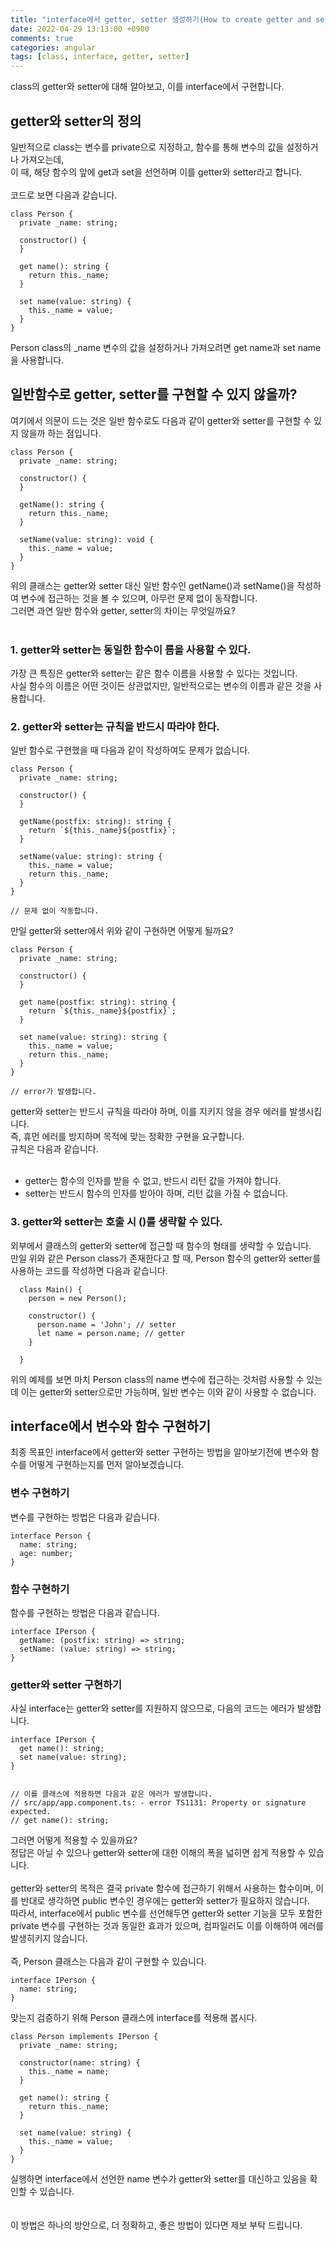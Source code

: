 ```yaml
---
title: "interface에서 getter, setter 생성하기(How to create getter and setter in interface?)"
date: 2022-04-29 13:13:00 +0900
comments: true
categories: angular
tags: [class, interface, getter, setter]
---
```


class의 getter와 setter에 대해 알아보고, 이를 interface에서 구현합니다. <br/>

## getter와 setter의 정의
일반적으로 class는 변수를 private으로 지정하고, 함수를 통해 변수의 값을 설정하거나 가져오는데,<br/>
이 때, 해당 함수의 앞에 get과 set을 선언하며 이를 getter와 setter라고 합니다.<br/>
<br/>
코드로 보면 다음과 같습니다.<br/>

```tsx
class Person {
  private _name: string;

  constructor() {
  }

  get name(): string {
    return this._name;
  }

  set name(value: string) {
    this._name = value;
  }
}

```

Person class의 _name 변수의 값을 설정하거나 가져오려면 get name과 set name을 사용합니다.<br/>

## 일반함수로 getter, setter를 구현할 수 있지 않을까?
여기에서 의문이 드는 것은 일반 함수로도 다음과 같이 getter와 setter를 구현할 수 있지 않을까 하는 점입니다.<br/>

```tsx
class Person {
  private _name: string;

  constructor() {
  }

  getName(): string {
    return this._name;
  }

  setName(value: string): void {
    this._name = value;
  }
}

```

위의 클래스는 getter와 setter 대신 일반 함수인 getName()과 setName()을 작성하여 변수에 접근하는 것을 볼 수 있으며, 아무런 문제 없이 동작합니다.<br/>
그러면 과연 일반 함수와 getter, setter의 차이는 무엇일까요?<br/>
<br/>

### 1. getter와 setter는 동일한 함수이 름을 사용할 수 있다.
가장 큰 특징은 getter와 setter는 같은 함수 이름을 사용할 수 있다는 것입니다. <br/>
사실 함수의 이름은 어떤 것이든 상관없지만, 일반적으로는 변수의 이름과 같은 것을 사용합니다.<br/>

### 2. getter와 setter는 규칙을 반드시 따라야 한다.
일반 함수로 구현했을 때 다음과 같이 작성하여도 문제가 없습니다.<br/>

```tsx
class Person {
  private _name: string;

  constructor() {
  }

  getName(postfix: string): string {
    return `${this._name}${postfix}`;
  }

  setName(value: string): string {
    this._name = value;
    return this._name;
  }
}

// 문제 없이 작동합니다.
```

만일 getter와 setter에서 위와 같이 구현하면 어떻게 될까요?<br/>

```tsx
class Person {
  private _name: string;

  constructor() {
  }

  get name(postfix: string): string {
    return `${this._name}${postfix}`;
  }

  set name(value: string): string {
    this._name = value;
    return this._name;
  }
}

// error가 발생합니다.

```

getter와 setter는 반드시 규칙을 따라야 하며, 이를 지키지 않을 경우 에러를 발생시킵니다. <br/>
즉, 휴먼 에러를 방지하며 목적에 맞는 정확한 구현을 요구합니다.<br/>
규칙은 다음과 같습니다.<br/>
<br/>
- getter는 함수의 인자를 받을 수 없고, 반드시 리턴 값을 가져야 합니다.
- setter는 반드시 함수의 인자를 받아야 하며, 리턴 값을 가질 수 없습니다.


### 3. getter와 setter는 호출 시 ()를 생략할 수 있다.
외부에서 클래스의 getter와 setter에 접근할 때 함수의 형태를 생략할 수 있습니다. <br/>
만일 위와 같은 Person class가 존재한다고 할 때, Person 함수의 getter와 setter를 사용하는 코드를 작성하면 다음과 같습니다.<br/>

``` tsx
  class Main() {
    person = new Person();

    constructor() {
      person.name = 'John'; // setter
      let name = person.name; // getter
    }

  }
```

위의 예제를 보면 마치 Person class의 name 변수에 접근하는 것처럼 사용할 수 있는데 이는 getter와 setter으로만 가능하며, 일반 변수는 이와 같이 사용할 수 없습니다.<br/>


## interface에서 변수와 함수 구현하기
최종 목표인 interface에서 getter와 setter 구현하는 방법을 알아보기전에 변수와 함수를 어떻게 구현하는지를 먼저 알아보겠습니다.<br/>

### 변수 구현하기
변수를 구현하는 방법은 다음과 같습니다.<br/>

```tsx
interface Person {
  name: string;
  age: number;
}
```

### 함수 구현하기
함수를 구현하는 방법은 다음과 같습니다.

```tsx
interface IPerson {
  getName: (postfix: string) => string;
  setName: (value: string) => string;
}
```

### getter와 setter 구현하기
사실 interface는 getter와 setter를 지원하지 않으므로, 다음의 코드는 에러가 발생합니다.

```tsx
interface IPerson {
  get name(): string;
  set name(value: string);
}


// 이를 클래스에 적용하면 다음과 같은 에러가 발생합니다.
// src/app/app.component.ts: - error TS1131: Property or signature expected.
// get name(): string;
```

그러면 어떻게 적용할 수 있을까요?<br/>
정답은 아닐 수 있으나 getter와 setter에 대한 이해의 폭을 넓히면 쉽게 적용할 수 있습니다.<br/>
<br/>
getter와 setter의 목적은 결국 private 함수에 접근하기 위해서 사용하는 함수이며, 이를 반대로 생각하면 public 변수인 경우에는 getter와 setter가 필요하지 않습니다.<br/>
따라서, interface에서 public 변수를 선언해두면 getter와 setter 기능을 모두 포함한 private 변수를 구현하는 것과 동일한 효과가 있으며, 컴파일러도 이를 이해하여 에러를 발생히키지 않습니다.<br/>
<br/>
즉, Person 클래스는 다음과 같이 구현할 수 있습니다. <br/>

```tsx
interface IPerson {
  name: string;
}
```

맞는지 검증하기 위해 Person 클래스에 interface를 적용해 봅시다.<br/>

```tsx
class Person implements IPerson {
  private _name: string;

  constructor(name: string) {
    this._name = name;
  }

  get name(): string {
    return this._name;
  }

  set name(value: string) {
    this._name = value;
  }
}
```

실행하면 interface에서 선언한 name 변수가 getter와 setter를 대신하고 있음을 확인할 수 있습니다.<br/>
<br/>
<br/>
이 방법은 하나의 방안으로, 더 정확하고, 좋은 방법이 있다면 제보 부탁 드립니다.<br/>

